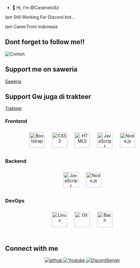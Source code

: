 - 👋 Hi, I’m @CarameloSz

Iam Still Working For Discord bot...

Iam Came From indonesia

## Dont forget to follow me!!


![Contoh](https://camo.githubusercontent.com/c3deb568d9a6b3be1ffcb4beb94fa157510f6dd5af75543844e0b3da64212f95/68747470733a2f2f63646e2e646973636f72646170702e636f6d2f6174746163686d656e74732f3438323736303634393233363032313234382f3639343733383439393435303034343431362f4555646b4f6241555941416f6430762e6a7067)


## Support me on saweria
[Saweria](saweria.co/MorenT)

## Support Gw juga di trakteer
[Trakteer](https://trakteer.id/rentSquad)


### Frontend  
<div align="center">  
<img style="margin: 10px" src="https://profilinator.rishav.dev/skills-assets/bootstrap-plain.svg" alt="Bootstrap" height="50" />  
<img style="margin: 10px" src="https://profilinator.rishav.dev/skills-assets/css3-original-wordmark.svg" alt="CSS3" height="50" />  
<img style="margin: 10px" src="https://profilinator.rishav.dev/skills-assets/html5-original-wordmark.svg" alt="HTML5" height="50" /> 
<img style="margin: 10px" src="https://profilinator.rishav.dev/skills-assets/javascript-original.svg" alt="JavaScript" height="50" />  
<img style="margin: 10px" src="https://profilinator.rishav.dev/skills-assets/nodejs-original-wordmark.svg" alt="Node.js" height="50" />  
</div>

</td><td valign="top" width="33%">

### Backend  
<div align="center">  
<img style="margin: 10px" src="https://profilinator.rishav.dev/skills-assets/javascript-original.svg" alt="JavaScript" height="50" />  
<img style="margin: 10px" src="https://profilinator.rishav.dev/skills-assets/nodejs-original-wordmark.svg" alt="Node.js" height="50" />  
</div>

</td><td valign="top" width="33%">

### DevOps  
<div align="center">  
<img style="margin: 10px" src="https://profilinator.rishav.dev/skills-assets/linux-original.svg" alt="Linux" height="50" />  
<img style="margin: 10px" src="https://profilinator.rishav.dev/skills-assets/git-scm-icon.svg" alt="Git" height="50" />  
<img style="margin: 10px" src="https://profilinator.rishav.dev/skills-assets/gnu_bash-icon.svg" alt="Bash" height="50" />  
</div>

</td></tr></table>  

<br/>  

## Connect with me  
<div align="center">
<a href="https://github.com/KabirJaipal" target="_blank">
<img src=https://img.shields.io/badge/github-%2324292e.svg?&style=for-the-badge&logo=github&logoColor=white alt=github style="margin-bottom: 5px;" />
</a>
<a href="https://www.youtube.com/channel/UCINCfgiBYCykOemiuVhqtIQ" target="_blank">
<img src=https://img.shields.io/badge/Website-%2308090A.svg?&style=for-the-badge&logo=Website&logoColor=white alt=Youtube style="margin-bottom: 5px;" />
</a>
<a href="https://discord.com/invite/tVWrU5PWZV" target="_blank">
<img src=https://img.shields.io/badge/DiscordServer-%23F28032.svg?&style=for-the-badge&logo=DiscordServer&logoColor=white alt=DiscordServer style="margin-bottom: 5px;" />
</a>  
</div>  
  

<br/>  
